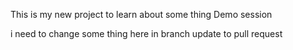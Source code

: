 This is my new project to learn about some thing 
Demo session 

i need to change some thing here in branch update to pull request 